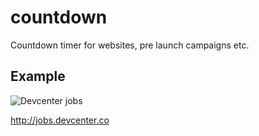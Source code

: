 # countdown
Countdown timer for websites, pre launch campaigns etc.

## Example

![Devcenter jobs](https://github.com/tobioladele/countdown/blob/master/img/jobs.png?raw=true)

http://jobs.devcenter.co
